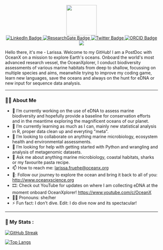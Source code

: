 
<div id="header" align="center">
  <img src="https://media.giphy.com/media/jz7nZTW5oEBZAAZ4ge/giphy.gif" width="100"/>
</div>


<div id="badges" align="center">
  <a href="https://www.linkedin.com/in/dr-larissa-fr%C3%BChe-6761461ba/">
    <img src="https://img.shields.io/badge/LinkedIn-darkblue?style=for-the-badge&logo=linkedin&logoColor=white" alt="LinkedIn Badge"/>
  </a>
    <a href="https://www.researchgate.net/profile/Larissa-Fruehe">
    <img src="https://img.shields.io/badge/ResearchGate-turquoise?style=for-the-badge&logo=researchgate&logoColor=white" alt="ResearchGate Badge"/>
  </a>
  <a href="https://mobile.twitter.com/_lexscience">
    <img src="https://img.shields.io/badge/Twitter-blue?style=for-the-badge&logo=twitter&logoColor=white" alt="Twitter Badge"/>
  </a>
   <a href="https://orcid.org/my-orcid?orcid=0000-0001-5441-5971">
    <img src="https://img.shields.io/badge/ORCID-lightgreen?style=for-the-badge&logo=orcid&logoColor=white" alt="ORCID Badge"/>
  </a>
  <a href="https://www.lex-science.com">
   <img src="https://img.shields.io/badge/website-000000?style=for-the-badge&logo=About.me&logoColor=yellow"/>
  </a>
</div>


<div align="center">
    <img src="https://komarev.com/ghpvc/?username=lexscience&style=flat-round&color=green" alt=""/>
</div>


Hello there, it's me - Larissa. Welcome to my GitHub! I am a PostDoc with OceanX on a mission to explore Earth's oceans. Onboard the world's most advanced research vessel, the OceanXplorer, I conduct biodiversity assessments of various marine habitats from deep to shallow, focussing on multiple species and aims, meanwhile trying to improve my coding game, learn new languages, save the oceans and always on the hunt for eDNA or new input for sequence data analysis. 

---

### :woman_technologist: About Me

- :dna: I’m currently working on the use of eDNA to assess marine biodiversity and hopefully provide a baseline for conservation efforts and in the meantime exploring the magnificent oceans of our planet. 
- 🌱 I’m currently learning as much as I can, mainly new statistical analysis in R, proper data clean up and everyting "meta". 
- 👯 I’m looking to collaborate on anything marine microbiology, ecosystem health and environmental assessments. 
- 🤔 I’m looking for help with getting started with Python and wrangling and analysis of metagenomic datasets.
- 💬 Ask me about anything marine microbiology, coastal habitats, sharks or my favourite pasta recipe. 
- 📫 How to reach me: larissa.fruehe@oceanx.org
- 🌊: Follow our journey to explore the ocean and bring it back to all of you: http://www.oceanxscience.org
- 🎞️: Check out YouTube for updates on where I am collecting eDNA at the moment onboard OceanXplorer! https://www.youtube.com/c/OceanX
- :standing_woman: Pronouns: she/her
- ⚡ Fun fact: I don't dive. Edit: I do dive now and its spectacular!


---
### :space_invader: My Stats :

[![GitHub Streak](http://github-readme-streak-stats.herokuapp.com?user=lexscience&hide_border=true&date_format=j%20M%5B%20Y%5D)](https://git.io/streak-stats)

[![Top Langs](https://github-readme-stats.vercel.app/api/top-langs/?username=lexscience&layout=compact)](https://github.com/anuraghazra/github-readme-stats)

